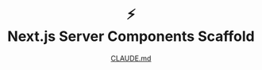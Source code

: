 <h1 align="center">
⚡️<br>
Next.js Server Components Scaffold
</h1>

<p align="center"><a href="\"></a></p>
<p align="center"><a href="./CLAUDE.md">CLAUDE.md</a></p>
